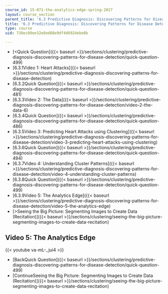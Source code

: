 ```yaml
---
course_id: 15-071-the-analytics-edge-spring-2017
layout: course_section
parent_title: '6.3 Predictive Diagnosis: Discovering Patterns for Disease Detection '
title: '6.3 Predictive Diagnosis: Discovering Patterns for Disease Detection '
type: course
uid: 738ec89ee32e8ed68e9df4d6924ebe0b

---
```


*   [<Quick Question]({{< baseurl >}}/sections/clustering/predictive-diagnosis-discovering-patterns-for-disease-detection/quick-question-499)
*   [6.3.1Video 1: Heart Attacks]({{< baseurl >}}/sections/clustering/predictive-diagnosis-discovering-patterns-for-disease-detection)
*   [6.3.2Quick Question]({{< baseurl >}}/sections/clustering/predictive-diagnosis-discovering-patterns-for-disease-detection/quick-question-481)
*   [6.3.3Video 2: The Data]({{< baseurl >}}/sections/clustering/predictive-diagnosis-discovering-patterns-for-disease-detection/video-2-the-data-6)
*   [6.3.4Quick Question]({{< baseurl >}}/sections/clustering/predictive-diagnosis-discovering-patterns-for-disease-detection/quick-question-486)
*   [6.3.5Video 3: Predicting Heart Attacks using Clustering]({{< baseurl >}}/sections/clustering/predictive-diagnosis-discovering-patterns-for-disease-detection/video-3-predicting-heart-attacks-using-clustering)
*   [6.3.6Quick Question]({{< baseurl >}}/sections/clustering/predictive-diagnosis-discovering-patterns-for-disease-detection/quick-question-494)
*   [6.3.7Video 4: Understanding Cluster Patterns]({{< baseurl >}}/sections/clustering/predictive-diagnosis-discovering-patterns-for-disease-detection/video-4-understanding-cluster-patterns)
*   [6.3.8Quick Question]({{< baseurl >}}/sections/clustering/predictive-diagnosis-discovering-patterns-for-disease-detection/quick-question-499)
*   [6.3.9Video 5: The Analytics Edge]({{< baseurl >}}/sections/clustering/predictive-diagnosis-discovering-patterns-for-disease-detection/video-5-the-analytics-edge)
*   [\>Seeing the Big Picture: Segmenting Images to Create Data (Recitation)]({{< baseurl >}}/sections/clustering/seeing-the-big-picture-segmenting-images-to-create-data-recitation)

Video 5: The Analytics Edge
---------------------------

{{< youtube va-mL-_jui4 >}}

*   [BackQuick Question]({{< baseurl >}}/sections/clustering/predictive-diagnosis-discovering-patterns-for-disease-detection/quick-question-499)
*   [ContinueSeeing the Big Picture: Segmenting Images to Create Data (Recitation)]({{< baseurl >}}/sections/clustering/seeing-the-big-picture-segmenting-images-to-create-data-recitation)